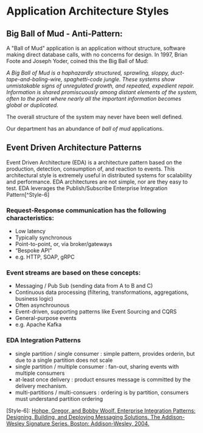 # Application Architecture Styles

## Big Ball of Mud - Anti-Pattern:

A "Ball of Mud" application is an application without structure, software making direct database calls, with no concerns for design.  In 1997, Brian Foote and Joseph Yoder, coined this the Big Ball of Mud:


  *A Big Ball of Mud is a haphazardly structured, sprawling, sloppy, duct-tape-and-baling-wire, spaghetti-code jungle. These systems show unmistakable signs of unregulated growth, and repeated, expedient repair. Information is shared promiscuously among distant elements of the system, often to the point where nearly all the important information becomes global or duplicated.*

The overall structure of the system may never have been well defined.

Our department has an abundance of *ball of mud* applications.

## Event Driven Architecture Patterns

Event Driven Architecture (EDA) is a architecture pattern based on the production, detection, consumption of, and reaction to events.  This architectural style is extremely useful in distributed systems for scalability and performance.  EDA architectures are not simple, nor are they easy to test.  EDA leverages the Publish/Subscribe Enterprise Integration Pattern[^Style-6]

### Request-Response communication has the following characteristics:
- Low latency
- Typically synchronous
- Point-to-point, or, via broker/gateways
- “Bespoke API”
- e.g. HTTP, SOAP, gRPC

### Event streams are based on these concepts:
- Messaging / Pub Sub (sending data from A to B and C)
- Continuous data processing (filtering, transformations, aggregations, business logic)
- Often asynchrounous
- Event-driven, supporting patterns like Event Sourcing and CQRS
- General-purpose events
- e.g. Apache Kafka

### EDA Integration Patterns
- single partition / single consumer : simple pattern, provides orderin, but due to a single partition does not scale
- single partition / multiple consumer : fan-out, sharing events with multiple consumers
- at-least once delivery : product ensures message is committed by the delivery mechanism.  
- multi-partitions / multi-consuers : ordering is by partition, consumers must understand partition ordering


[^1]: [Building Microservices - Sam Newman](www.worldcat.org/isbn/978-1492034025)

[^2]: Gregor Hohpe and Bobby Woolf, Enterprise Integration Patterns (Boston: Addison-Wesley, 2003).

[Style-6]: [Hohpe, Gregor, and Bobby Woolf. Enterprise Integration Patterns: Designing, Building, and Deploying Messaging Solutions. The Addison-Wesley Signature Series. Boston: Addison-Wesley, 2004.](www.worldcat.org./isbn/978-0321200686)
